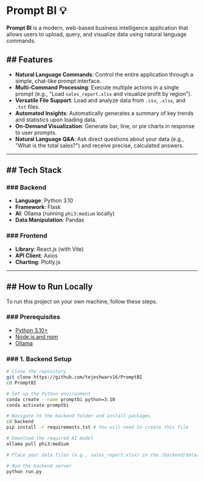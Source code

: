 # Prompt BI 💡

**Prompt BI** is a modern, web-based business intelligence application that allows users to upload, query, and visualize data using natural language commands.


## ## Features

* **Natural Language Commands**: Control the entire application through a simple, chat-like prompt interface.
* **Multi-Command Processing**: Execute multiple actions in a single prompt (e.g., "Load `sales_report.xlsx` and visualize profit by region").
* **Versatile File Support**: Load and analyze data from `.csv`, `.xlsx`, and `.txt` files.
* **Automated Insights**: Automatically generates a summary of key trends and statistics upon loading data.
* **On-Demand Visualization**: Generate bar, line, or pie charts in response to user prompts.
* **Natural Language Q&A**: Ask direct questions about your data (e.g., "What is the total sales?") and receive precise, calculated answers.

---

## ## Tech Stack

### ### Backend
* **Language**: Python 3.10
* **Framework**: Flask
* **AI**: Ollama (running `phi3:medium` locally)
* **Data Manipulation**: Pandas

### ### Frontend
* **Library**: React.js (with Vite)
* **API Client**: Axios
* **Charting**: Plotly.js

---

## ## How to Run Locally

To run this project on your own machine, follow these steps.

### ### Prerequisites
* [Python 3.10+](https://www.python.org/downloads/)
* [Node.js and npm](https://nodejs.org/en/download/)
* [Ollama](https://ollama.com/)

### ### 1. Backend Setup

```bash
# Clone the repository
git clone https://github.com/tejeshwarv16/PromptBI
cd PromptBI

# Set up the Python environment
conda create --name promptbi python=3.10
conda activate promptbi

# Navigate to the backend folder and install packages
cd backend
pip install -r requirements.txt # You will need to create this file

# Download the required AI model
ollama pull phi3:medium

# Place your data files (e.g., sales_report.xlsx) in the /backend/data/ folder.

# Run the backend server
python run.py
